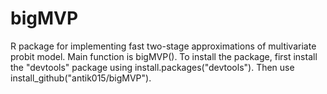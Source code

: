 # bigMVP
R package for implementing fast two-stage approximations of multivariate probit model. Main function is bigMVP(). To install the package, first install the "devtools" package using install.packages("devtools"). Then use install_github("antik015/bigMVP").
